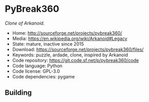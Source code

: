 # PyBreak360

_Clone of Arkanoid._

- Home: http://sourceforge.net/projects/pybreak360/
- Media: https://en.wikipedia.org/wiki/Arkanoid#Legacy
- State: mature, inactive since 2015
- Download: https://sourceforge.net/projects/pybreak360/files/
- Keywords: puzzle, ardade, clone, inspired by Arkanoid
- Code repository: https://git.code.sf.net/p/pybreak360/code
- Code language: Python
- Code license: GPL-3.0
- Code dependencies: pygame

## Building
